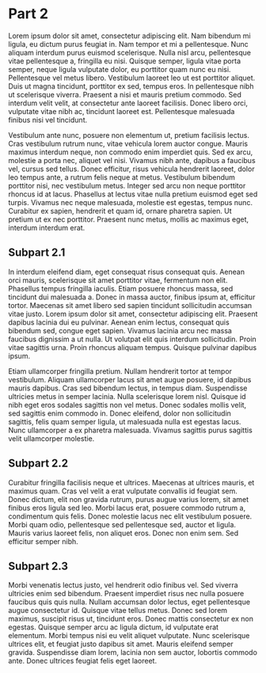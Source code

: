 # Part 2

Lorem ipsum dolor sit amet, consectetur adipiscing elit. Nam bibendum mi ligula, eu dictum purus feugiat in. Nam tempor et mi a pellentesque. Nunc aliquam interdum purus euismod scelerisque. Nulla nisl arcu, pellentesque vitae pellentesque a, fringilla eu nisi. Quisque semper, ligula vitae porta semper, neque ligula vulputate dolor, eu porttitor quam nunc eu nisi. Pellentesque vel metus libero. Vestibulum laoreet leo ut est porttitor aliquet. Duis ut magna tincidunt, porttitor ex sed, tempus eros. In pellentesque nibh ut scelerisque viverra. Praesent a nisi et mauris pretium commodo. Sed interdum velit velit, at consectetur ante laoreet facilisis. Donec libero orci, vulputate vitae nibh ac, tincidunt laoreet est. Pellentesque malesuada finibus nisi vel tincidunt.

Vestibulum ante nunc, posuere non elementum ut, pretium facilisis lectus. Cras vestibulum rutrum nunc, vitae vehicula lorem auctor congue. Mauris maximus interdum neque, non commodo enim imperdiet quis. Sed ex arcu, molestie a porta nec, aliquet vel nisi. Vivamus nibh ante, dapibus a faucibus vel, cursus sed tellus. Donec efficitur, risus vehicula hendrerit laoreet, dolor leo tempus ante, a rutrum felis neque at metus. Vestibulum bibendum porttitor nisi, nec vestibulum metus. Integer sed arcu non neque porttitor rhoncus id at lacus. Phasellus at lectus vitae nulla pretium euismod eget sed turpis. Vivamus nec neque malesuada, molestie est egestas, tempus nunc. Curabitur ex sapien, hendrerit et quam id, ornare pharetra sapien. Ut pretium ut ex nec porttitor. Praesent nunc metus, mollis ac maximus eget, interdum interdum erat.

## Subpart 2.1

In interdum eleifend diam, eget consequat risus consequat quis. Aenean orci mauris, scelerisque sit amet porttitor vitae, fermentum non elit. Phasellus tempus fringilla iaculis. Etiam posuere rhoncus massa, sed tincidunt dui malesuada a. Donec in massa auctor, finibus ipsum at, efficitur tortor. Maecenas sit amet libero sed sapien tincidunt sollicitudin accumsan vitae justo. Lorem ipsum dolor sit amet, consectetur adipiscing elit. Praesent dapibus lacinia dui eu pulvinar. Aenean enim lectus, consequat quis bibendum sed, congue eget sapien. Vivamus lacinia arcu nec massa faucibus dignissim a ut nulla. Ut volutpat elit quis interdum sollicitudin. Proin vitae sagittis urna. Proin rhoncus aliquam tempus. Quisque pulvinar dapibus ipsum.

Etiam ullamcorper fringilla pretium. Nullam hendrerit tortor at tempor vestibulum. Aliquam ullamcorper lacus sit amet augue posuere, id dapibus mauris dapibus. Cras sed bibendum lectus, in tempus diam. Suspendisse ultricies metus in semper lacinia. Nulla scelerisque lorem nisl. Quisque id nibh eget eros sodales sagittis non vel metus. Donec sodales mollis velit, sed sagittis enim commodo in. Donec eleifend, dolor non sollicitudin sagittis, felis quam semper ligula, ut malesuada nulla est egestas lacus. Nunc ullamcorper a ex pharetra malesuada. Vivamus sagittis purus sagittis velit ullamcorper molestie.

## Subpart 2.2

Curabitur fringilla facilisis neque et ultrices. Maecenas at ultrices mauris, et maximus quam. Cras vel velit a erat vulputate convallis id feugiat sem. Donec dictum, elit non gravida rutrum, purus augue varius lorem, sit amet finibus eros ligula sed leo. Morbi lacus erat, posuere commodo rutrum a, condimentum quis felis. Donec molestie lacus nec elit vestibulum posuere. Morbi quam odio, pellentesque sed pellentesque sed, auctor et ligula. Mauris varius laoreet felis, non aliquet eros. Donec non enim sem. Sed efficitur semper nibh.

## Subpart 2.3

Morbi venenatis lectus justo, vel hendrerit odio finibus vel. Sed viverra ultricies enim sed bibendum. Praesent imperdiet risus nec nulla posuere faucibus quis quis nulla. Nullam accumsan dolor lectus, eget pellentesque augue consectetur id. Quisque vitae tellus metus. Donec sed lorem maximus, suscipit risus ut, tincidunt eros. Donec mattis consectetur ex non egestas. Quisque semper arcu ac ligula dictum, id vulputate erat elementum. Morbi tempus nisi eu velit aliquet vulputate. Nunc scelerisque ultrices elit, et feugiat justo dapibus sit amet. Mauris eleifend semper gravida. Suspendisse diam lorem, lacinia non sem auctor, lobortis commodo ante. Donec ultrices feugiat felis eget laoreet. 
